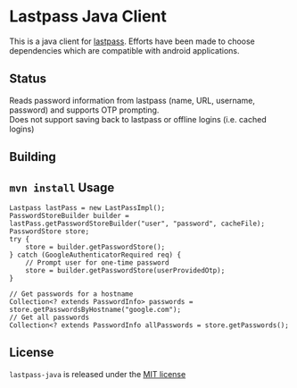 Lastpass Java Client
========

This is a java client for [lastpass](http://lastpass.com). Efforts have been made to choose dependencies which are compatible with android applications.

Status
--------
Reads password information from lastpass (name, URL, username, password) and supports OTP prompting.  
Does not support saving back to lastpass or offline logins (i.e. cached logins)

Building
--------
`mvn install`
Usage
--------
	Lastpass lastPass = new LastPassImpl();
	PasswordStoreBuilder builder = lastPass.getPasswordStoreBuilder("user", "password", cacheFile);
	PasswordStore store;
	try {
		store = builder.getPasswordStore();
	} catch (GoogleAuthenticatorRequired req) {
		// Prompt user for one-time password
		store = builder.getPasswordStore(userProvidedOtp);
	}
	
	// Get passwords for a hostname
	Collection<? extends PasswordInfo> passwords = store.getPasswordsByHostname("google.com");
	// Get all passwords
	Collection<? extends PasswordInfo allPasswords = store.getPasswords();

License
--------
`lastpass-java` is released under the [MIT license](LICENSE)
